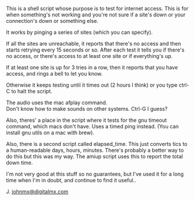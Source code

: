 This is a shell script whose purpose is to test for 
internet access.  This is for when something's not working and
you're not sure if a site's down or your connection's down or 
something else.

It works by pinging a series of sites (which you can specify).

If all the sites are unreachable, it reports that there's no
access and then starts retrying every 15 seconds or so.
After each test it tells you if there's no access, or there's
access to at least one site or if everything's up.

If at least one site is up for 3 tries in a row, then it reports that
you have access, and rings a bell to let you know.

Otherwise it keeps testing until it times out (2 hours I think)
or you type ctrl-C to halt the script.

The audio uses the  mac afplay command.  
Don't know how to make sounds on other systems.  Ctrl-G I guess?

Also, theres' a place in the script where it tests for the gnu
timeout command, which macs don't have.  Uses a timed ping instead.
(You can install gnu utils on a mac with brew).

Also, there is a second script called elapsed_time.  This just
converts tics to a human-readable days, hours, minutes.  There's
probably a better way to do this but this was my way. The amiup
script uses this to report the total down time.


I'm not very good at this stuff so no guarantees, but I've used it
for a long time when I'm in doubt, and continue to find it useful..

J.
johnmx@digitalmx.com


